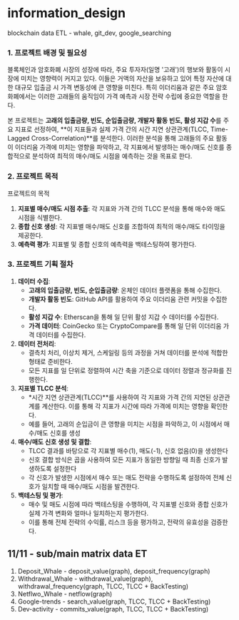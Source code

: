 # information_design
blockchain data ETL - whale, git_dev, google_searching
### **1. 프로젝트 배경 및 필요성**

블록체인과 암호화폐 시장의 성장에 따라, 주요 투자자(일명 '고래')의 행보와 활동이 시장에 미치는 영향력이 커지고 있다. 이들은 거액의 자산을 보유하고 있어 특정 자산에 대한 대규모 입출금 시 가격 변동성에 큰 영향을 미친다. 특히 이더리움과 같은 주요 암호화폐에서는 이러한 고래들의 움직임이 가격 예측과 시장 전략 수립에 중요한 역할을 한다.

본 프로젝트는 **고래의 입출금량, 빈도, 순입출금량, 개발자 활동 빈도, 활성 지갑 수**를 주요 지표로 선정하여, **이 지표들과 실제 가격 간의 시간 지연 상관관계(TLCC, Time-Lagged Cross-Correlation)**를 분석한다. 이러한 분석을 통해 고래들의 주요 활동이 이더리움 가격에 미치는 영향을 파악하고, 각 지표에서 발생하는 매수/매도 신호를 종합적으로 분석하여 최적의 매수/매도 시점을 예측하는 것을 목표로 한다.

### **2. 프로젝트 목적**

프로젝트의 목적

1. **지표별 매수/매도 시점 추출**: 각 지표와 가격 간의 TLCC 분석을 통해 매수와 매도 시점을 식별한다.
2. **종합 신호 생성**: 각 지표별 매수/매도 신호를 조합하여 최적의 매수/매도 타이밍을 제공한다.
3. **예측력 평가**: 지표별 및 종합 신호의 예측력을 백테스팅하여 평가한다.

### **3. 프로젝트 기획 절차**

1. **데이터 수집**:
    - **고래의 입출금량, 빈도, 순입출금량**: 온체인 데이터 플랫폼을 통해 수집한다.
    - **개발자 활동 빈도**: GitHub API를 활용하여 주요 이더리움 관련 커밋을 수집한다.
    - **활성 지갑 수**: Etherscan을 통해 일 단위 활성 지갑 수 데이터를 수집한다.
    - **가격 데이터**: CoinGecko 또는 CryptoCompare를 통해 일 단위 이더리움 가격 데이터를 수집한다.
2. **데이터 전처리**:
    - 결측치 처리, 이상치 제거, 스케일링 등의 과정을 거쳐 데이터를 분석에 적합한 형태로 준비한다.
    - 모든 지표를 일 단위로 정렬하여 시간 축을 기준으로 데이터 정렬과 정규화를 진행한다.
3. **지표별 TLCC 분석**:
    - *시간 지연 상관관계(TLCC)**를 사용하여 각 지표와 가격 간의 지연된 상관관계를 계산한다. 이를 통해 각 지표가 시간에 따라 가격에 미치는 영향을 확인한다.
    - 예를 들어, 고래의 순입금이 큰 영향을 미치는 시점을 파악하고, 이 시점에서 매수/매도 신호를 생성
4. **매수/매도 신호 생성 및 결합**:
    - TLCC 결과를 바탕으로 각 지표별 매수(1), 매도(-1), 신호 없음(0)을 생성한다
    - 신호 결합 방식은 곱을 사용하여 모든 지표가 동일한 방향일 때 최종 신호가 발생하도록 설정한다
    - 각 신호가 발생한 시점에서 매수 또는 매도 전략을 수행하도록 설정하여 전체 신호가 일치할 때 매수/매도 시점을 발견한다.
5. **백테스팅 및 평가**:
    - 매수 및 매도 시점에 따라 백테스팅을 수행하여, 각 지표별 신호와 종합 신호가 실제 가격 변화와 얼마나 일치하는지 평가한다.
    - 이를 통해 전체 전략의 수익률, 리스크 등을 평가하고, 전략의 유효성을 검증한다.

## 11/11 - sub/main matrix data ET
1. Deposit_Whale - deposit_value(graph), deposit_frequency(graph)
2. Withdrawal_Whale - withdrawal_value(graph), withdrawal_frequency(graph, TLCC, TLCC + BackTesting)
3. Netflwo_Whale - netflow(graph)
4. Google-trends - search_value(graph, TLCC, TLCC + BackTesting)
5. Dev-activity - commits_value(graph, TLCC, TLCC + BackTesting)